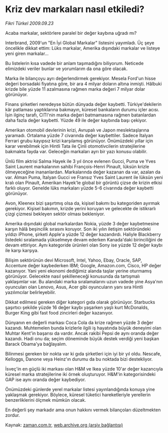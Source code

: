 # Kriz dev markaları nasıl etkiledi?

*Fikri Türkel 2009.09.23*

<tr><td class="metin" colspan="2" style="padding-top: 20px; padding-left: 5px; ">Acaba markalar, sektörlere paralel bir değer kaybına uğradı mı?</td></tr><tr><td class="metin" colspan="2" style="padding-top: 20px; padding-left: 5px; "><p>Interbrand, 2009'un "En İyi Global Markalar" listesini yayımladı. Üç şeye öncelikle dikkat ettim: Lüks markalar, Amerika dışındaki markalar ve listeye yeni giren markalar...
<p>Bu listelerin kısa vadede bir anlam taşımadığını biliyorum. Neticede elimizdeki veriler bunlar ve yorumlarım da ona göre olacak.
<p>Marka ile bilançoyu ayrı değerlendirmek gerekiyor. Mesela Ford'un hisse değeri borsadaki fiyatına göre, bir ara 4 milyar doların altına inmişti. Hâlbuki krizde bile yüzde 11 azalmasına rağmen marka değeri 7 milyar dolar görünüyor.
<p>Finans şirketleri neredeyse bütün dünyada değer kaybetti. Türkiye'dekilerin kâr patlaması yaptıklarına bakmayın, küresel bankaların durumu içler acısı. İşin ilginç tarafı, CITI'nin marka değeri batmamasına rağmen batanlardan daha fazla değer kaybetti. Yüzde 49 ile değer kaybında başı çekiyor.
<p>Amerikan otomobil devlerinin krizi, Avrupalı ve Japon meslektaşlarına yaramadı. Ortalama yüzde 7 civarında değer kaybettiler. Sadece İtalyan Ferrari grubu kayıpsız krizi karşılamış görünüyor. Önümüzdeki yıllar için karar verebilmek için Hintli Tata ile Çinli otomotivcilerin stratejilerine bakmakta fayda var. Geleceğin markaları ayrı bir yazı konusu olabilir.
<p>Ünlü film aktrisi Salma Hayek ile 3 yıl önce evlenen Gucci, Puma ve Yves Saint Laurent markalarının sahibi François-Henri Pinault, lüksün krizle ölmeyeceğine inananlardan. Markalarında değer kazanan da var, azalan da var. Alman Puma, İtalyan Gucci ve Fransız Yves Saint Laurent ile lüksün yeni kralı olan Pinault, Amerikan Hayek'le global bir görüntü çizse de krizin etkisi farklı oluyor. Genelde lüks markaları yüzde 5-6 civarında değer kaybetti görünüyor.
<p>Avon, Kleenex bizi şaşırtmış olsa da, kişisel bakımı bu kategoriden ayırmak gerekiyor. Kişisel bakımın, krizde yerini koruyan ve gelecekte de istikrarlı çizgi çizmesi bekleyen sektör olması bekleniyor.
<p>Amerika dışındaki global markalardan Nokia, yüzde 3 değer kaybetmesine karşın hâlâ beşincilik sırasını koruyor. Son iki yılın iletişim sektöründeki yıldızı iPhone, şirketi Apple'a yüzde 12 değer kazandırdı. Haliyle Blackberry listedeki sıralamada yükselmeye devam ederken Kanada'daki birinciliğini de devam ettiriyor. Aynı kategoride ürünleri olan Sony ise yüzde 12 değer kaybı ile karşı karşıya.
<p>Bilişim sektörünün devi Microsoft, Intel, Yahoo, Ebay, Oracle, SAP, Accenture değer kaybederken IBM; Google, Amazon.com, Cisco, HP değer kazanıyor. Yani yeni ekonomi dediğimiz alanda taşlar yerine oturmamış görünüyor. Gelecekte nasıl şekilleneceği konusunda da tartışmalı yaklaşımlar var. Bu alandaki marka sıralamalarını uzun vadede yine Asya'nın oyuncuları olan Lenovo, Asus, Acer gibi oyuncuların yanı sıra Hintli yazılımcılar belirleyebilir.
<p>Dikkat edilmesi gereken diğer kategori gıda olarak görünüyor. Starbucks şaşırtıcı şekilde yüzde 16 değer kaybı yaşarken yaşlı kurt McDonalds, Burger King gibi fast food zincirleri değer kazanıyor.
<p>Dünyanın en değerli markası Coca Cola da krize rağmen yüzde 3 değer kazandı. Muhtemelen bunda krizlerle ilgili iş hayatında büyük deneyimi olan Muhtar Kent'in başarısı da vardır. Ancak rakibi Pepsi de aynı oranda değer kazandı. Hadi onu da; seçim döneminde büyük destek verdiği yeni başkan Barack Obama'ya bağlayalım.
<p>Bilinmesi gereken bir nokta var ki gıda şirketleri için iyi bir yıl oldu. Nescafe, Kelloggs, Danone veya Heinz'ın durumu da bu noktada bizi destekliyor.
<p>İsveç'in en güçlü iki markası olan H&amp;M ve Ikea yüzde 10'ar değer kazancıyla küresel marka stratejilerine iki örnek oluşturuyor. H&amp;M'in kategorisindeki GAP ise aynı oranda değer kaybediyor.
<p>Önümüzdeki günlerde yerel markalar listesi yayınlandığında konuya yine yaklaşmak gerekiyor. Böylece, küresel tüketici hareketleriyle yerellerin benzerliklerini ölçmek mümkün olacak.
<p>En değerli şey markadır ama onun hakkını vermek bilançoları düzeltmekten zordur.<br/></p></p></p></p></p></p></p></p></p></p></p></p></p></p></p></td></tr>

Kaynak: [zaman.com.tr](http://zaman.com.tr/yazar.do?yazino=895233), [web.archive.org (arşiv bağlantısı)](http://web.archive.org/web/20091203132714/http://www.zaman.com.tr:80/yazar.do?yazino=895233)
